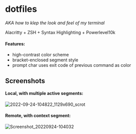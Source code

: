 # dotfiles
*AKA how to klep the look and feel of my terminal*

Alacritty + ZSH + Syntax Highlighting + Powerlevel10k

#### Features:
- high-contrast color scheme
- bracket-enclosed segment style
- prompt char uses exit code of previous command as color

## Screenshots

#### Local, with multiple active segments:
![2022-09-24-104822_1129x690_scrot](https://user-images.githubusercontent.com/26313286/192104405-ab6a6f1a-5ec2-4649-a3fa-e1a318e80ad5.png)

#### Remote, with context segment:
![Screenshot_20220924-104032](https://user-images.githubusercontent.com/26313286/192104286-11c8f774-4f88-4164-9304-b85ae917d9d5.png)
